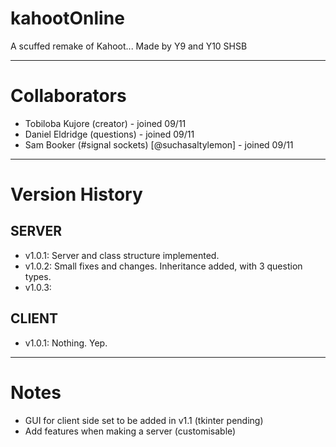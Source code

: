 # kahootOnline
A scuffed remake of Kahoot...
Made by Y9 and Y10 SHSB

------------------------------

Collaborators
=============

- Tobiloba Kujore (creator) - joined 09/11
- Daniel Eldridge (questions) - joined 09/11
- Sam Booker (#signal sockets) [@suchasaltylemon] - joined 09/11

---------------

Version History
===============

SERVER
------

- v1.0.1: Server and class structure implemented.
- v1.0.2: Small fixes and changes. Inheritance added, with 3 question types.
- v1.0.3:

CLIENT
------

- v1.0.1: Nothing. Yep.

-----

Notes
=====

- GUI for client side set to be added in v1.1 (tkinter pending)
- Add features when making a server (customisable)
